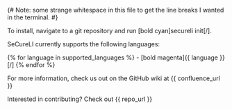 {# Note: some strange whitespace in this file to get the line breaks I wanted in the terminal. #}

To install, navigate to a git repository and run [bold cyan]secureli init[/].



SeCureLI currently supports the following languages:

{% for language in supported_languages %}
    - [bold magenta]{{ language }}[/]
{% endfor %}


For more information, check us out on the GitHub wiki at {{ confluence_url }}

Interested in contributing? Check out {{ repo_url }}
